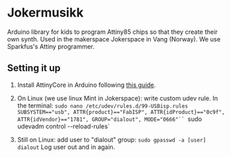 # Jokermusikk

Arduino library for kids to program Attiny85 chips so that they create their own synth. Used in the makerspace Jokerspace in Vang (Norway). We use Sparkfus's Attiny programmer.

## Setting it up

1. Install AttinyCore in Arduino following [this guide](https://github.com/SpenceKonde/ATTinyCore/blob/master/Installation.md).

2. On Linux (we use linux Mint in Jokerspace): write custom udev rule. In the terminal:
    `sudo nano /etc/udev/rules.d/99-USBisp.rules`
    `SUBSYSTEM=="usb", ATTR{product}=="FabISP", ATTR{idProduct}=="0c9f", ATTR{idVendor}=="1781", GROUP="dialout", MODE="0666"``
    `sudo udevadm control --reload-rules`

3. Still on Linux: add user to "dialout" group:
    `sudo gpasswd -a [user] dialout`
Log user out and in again.
